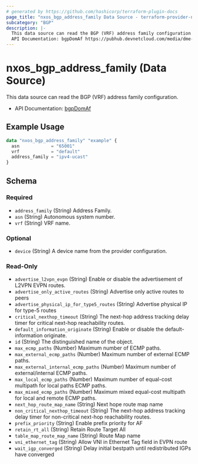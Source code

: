 ```yaml
---
# generated by https://github.com/hashicorp/terraform-plugin-docs
page_title: "nxos_bgp_address_family Data Source - terraform-provider-nxos"
subcategory: "BGP"
description: |-
  This data source can read the BGP (VRF) address family configuration.
  API Documentation: bgpDomAf https://pubhub.devnetcloud.com/media/dme-docs-10-2-2/docs/Routing%20and%20Forwarding/bgp:DomAf/
---
```


# nxos_bgp_address_family (Data Source)

This data source can read the BGP (VRF) address family configuration.

- API Documentation: [bgpDomAf](https://pubhub.devnetcloud.com/media/dme-docs-10-2-2/docs/Routing%20and%20Forwarding/bgp:DomAf/)

## Example Usage

```terraform
data "nxos_bgp_address_family" "example" {
  asn            = "65001"
  vrf            = "default"
  address_family = "ipv4-ucast"
}
```

<!-- schema generated by tfplugindocs -->
## Schema

### Required

- `address_family` (String) Address Family.
- `asn` (String) Autonomous system number.
- `vrf` (String) VRF name.

### Optional

- `device` (String) A device name from the provider configuration.

### Read-Only

- `advertise_l2vpn_evpn` (String) Enable or disable the advertisement of L2VPN EVPN routes.
- `advertise_only_active_routes` (String) Advertise only active routes to peers
- `advertise_physical_ip_for_type5_routes` (String) Advertise physical IP for type-5 routes
- `critical_nexthop_timeout` (String) The next-hop address tracking delay timer for critical next-hop reachability routes.
- `default_information_originate` (String) Enable or disable the default-information originate.
- `id` (String) The distinguished name of the object.
- `max_ecmp_paths` (Number) Maximum number of ECMP paths.
- `max_external_ecmp_paths` (Number) Maximum number of external ECMP paths.
- `max_external_internal_ecmp_paths` (Number) Maximum number of external/internal ECMP paths.
- `max_local_ecmp_paths` (Number) Maximum number of equal-cost multipath for local paths ECMP paths.
- `max_mixed_ecmp_paths` (Number) Maximum mixed equal-cost multipath for local and remote ECMP paths.
- `next_hop_route_map_name` (String) Next hope route map name
- `non_critical_nexthop_timeout` (String) The next-hop address tracking delay timer for non-critical next-hop reachability routes.
- `prefix_priority` (String) Enable prefix priority for AF
- `retain_rt_all` (String) Retain Route Target All
- `table_map_route_map_name` (String) Route Map name
- `vni_ethernet_tag` (String) Allow VNI in Ethernet Tag field in EVPN route
- `wait_igp_converged` (String) Delay initial bestpath until redistributed IGPs have converged
